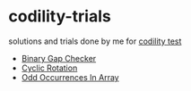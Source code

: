 # codility-trials

solutions and trials done by me for [codility test](https://app.codility.com/programmers/)

- [Binary Gap Checker](https://github.com/ric-v/codility-trials/tree/main/binary-gap-checker)
- [Cyclic Rotation](https://github.com/ric-v/codility-trials/tree/main/cyclic-rotation)
- [Odd Occurrences In Array](https://github.com/ric-v/codility-trials/tree/main/odd-occurrences-in-array)